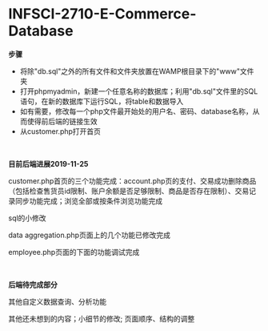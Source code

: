 # INFSCI-2710-E-Commerce-Database

<p><b>步骤</b></p>
<ul>
  <li>将除"db.sql"之外的所有文件和文件夹放置在WAMP根目录下的"www"文件夹</li>
  <li>打开phpmyadmin，新建一个任意名称的数据库；利用"db.sql"文件里的SQL语句，在新的数据库下运行SQL，将table和数据导入</li>
  <li>如有需要，修改每一个php文件最开始处的用户名、密码、database名称，从而使得前后端的链接生效</li>
  <li>从customer.php打开首页</li>
</ul>
<br>
<p><b>目前后端进展2019-11-25</b></p>
<p>customer.php首页的三个功能完成：account.php页的支付、交易成功删除商品（包括检查售货员id限制、账户余额是否足够限制、商品是否存在限制）、交易记录同步功能完成；浏览全部或按条件浏览功能完成</p>
<p>sql的小修改</p>
<p>data aggregation.php页面上的几个功能已修改完成</p>
<p>employee.php页面的下面的功能调试完成</p>
<br>
<p><b>后端待完成部分</b></p>
<p>其他自定义数据查询、分析功能</p>
<p>其他还未想到的内容；小细节的修改; 页面顺序、结构的调整</p>


